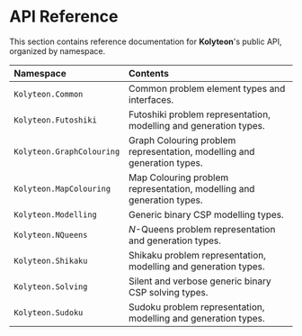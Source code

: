 # API Reference

This section contains reference documentation for **Kolyteon**'s public API, organized by namespace.

| Namespace                 | Contents                                                                |
|:--------------------------|:------------------------------------------------------------------------|
| `Kolyteon.Common`         | Common problem element types and interfaces.                            |
| `Kolyteon.Futoshiki`      | Futoshiki problem representation, modelling and generation types.       |
| `Kolyteon.GraphColouring` | Graph Colouring problem representation, modelling and generation types. |
| `Kolyteon.MapColouring`   | Map Colouring problem representation, modelling and generation types.   |
| `Kolyteon.Modelling`      | Generic binary CSP modelling types.                                     |
| `Kolyteon.NQueens`        | *N*-Queens problem representation and generation types.                 |
| `Kolyteon.Shikaku`        | Shikaku problem representation, modelling and generation types.         |
| `Kolyteon.Solving`        | Silent and verbose generic binary CSP solving types.                    |
| `Kolyteon.Sudoku`         | Sudoku problem representation, modelling and generation types.          |